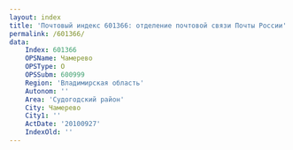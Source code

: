 ```yaml
---
layout: index
title: 'Почтовый индекс 601366: отделение почтовой связи Почты России'
permalink: /601366/
data:
    Index: 601366
    OPSName: Чамерево
    OPSType: О
    OPSSubm: 600999
    Region: 'Владимирская область'
    Autonom: ''
    Area: 'Судогодский район'
    City: Чамерево
    City1: ''
    ActDate: '20100927'
    IndexOld: ''
---
```

